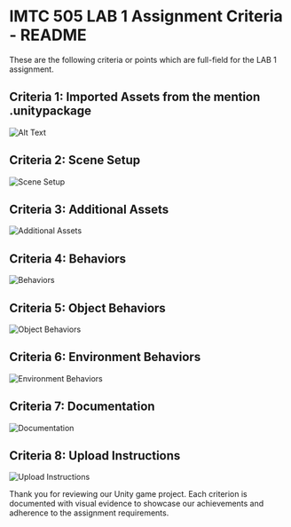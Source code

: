 # IMTC 505 LAB 1 Assignment Criteria - README

These are the following criteria or points which are full-field for the LAB 1 assignment.

## Criteria 1: Imported Assets from the mention .unitypackage

![Alt Text]([https://example.com/image-url.jpg](https://res.cloudinary.com/dolt8nnzc/image/upload/v1695172810/image1_obbxxi.png))

## Criteria 2: Scene Setup

![Scene Setup](images/scene-setup.png)

## Criteria 3: Additional Assets

![Additional Assets](images/additional-assets.png)

## Criteria 4: Behaviors

![Behaviors](images/behaviors.png)

## Criteria 5: Object Behaviors

![Object Behaviors](images/object-behaviors.png)

## Criteria 6: Environment Behaviors

![Environment Behaviors](images/environment-behaviors.png)

## Criteria 7: Documentation

![Documentation](images/documentation.png)

## Criteria 8: Upload Instructions

![Upload Instructions](images/upload-instructions.png)

Thank you for reviewing our Unity game project. Each criterion is documented with visual evidence to showcase our achievements and adherence to the assignment requirements.
